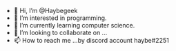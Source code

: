 - 👋 Hi, I’m @Haybegeek
- 👀 I’m interested in programming.
- 🌱 I’m currently learning computer science.
- 💞️ I’m looking to collaborate on ...
- 📫 How to reach me ...by discord account haybe#2251

<!---
Haybegeek/Haybegeek is a ✨ special ✨ repository because its `README.md` (this file) appears on your GitHub profile.
You can click the Preview link to take a look at your changes.
--->
